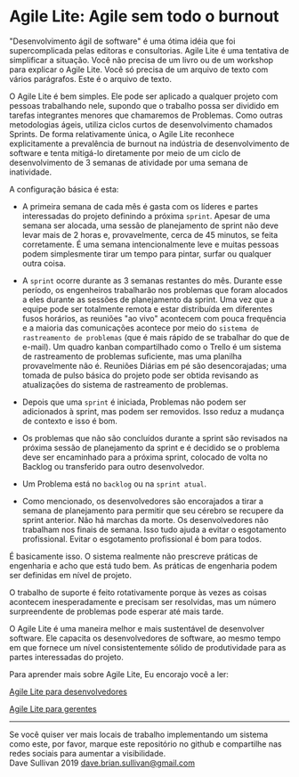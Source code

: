 # Agile Lite: Agile sem todo o burnout

"Desenvolvimento ágil de software" é uma ótima idéia que foi supercomplicada pelas editoras e consultorias. Agile Lite é uma tentativa de simplificar a situação. Você não precisa de um livro ou de um workshop para explicar o Agile Lite. Você só precisa de um arquivo de texto com vários parágrafos. Este é o arquivo de texto.

O Agile Lite é bem simples. Ele pode ser aplicado a qualquer projeto com pessoas trabalhando nele, supondo que o trabalho possa ser dividido em tarefas integrantes menores que chamaremos de Problemas. Como outras metodologias ágeis, utiliza ciclos curtos de desenvolvimento chamados Sprints. De forma relativamente única, o Agile Lite reconhece explicitamente a prevalência de burnout na indústria de desenvolvimento de software e tenta mitigá-lo diretamente por meio de um ciclo de desenvolvimento de 3 semanas de atividade por uma semana de inatividade.

A configuração básica é esta:

* A primeira semana de cada mês é gasta com os líderes e partes interessadas do projeto definindo a próxima `sprint`. Apesar de uma semana ser alocada, uma sessão de planejamento de sprint não deve levar mais de 2 horas e, provavelmente, cerca de 45 minutos, se feita corretamente. É uma semana intencionalmente leve e muitas pessoas podem simplesmente tirar um tempo para pintar, surfar ou qualquer outra coisa.

* A `sprint` ocorre durante as 3 semanas restantes do mês. Durante esse período, os engenheiros trabalharão nos problemas que foram alocados a eles durante as sessões de planejamento da sprint. Uma vez que a equipe pode ser totalmente remota e estar distribuída em diferentes fusos horários, as reuniões "ao vivo" acontecem com pouca frequência e a maioria das comunicações acontece por meio do `sistema de rastreamento de problemas` (que é mais rápido de se trabalhar do que de e-mail). Um quadro kanban compartilhado como o Trello é um sistema de rastreamento de problemas suficiente, mas uma planilha provavelmente não é. Reuniões Diárias em pé são desencorajadas; uma tomada de pulso básica do projeto pode ser obtida revisando as atualizações do sistema de rastreamento de problemas.

* Depois que uma `sprint` é iniciada, Problemas não podem ser adicionados à sprint, mas podem ser removidos. Isso reduz a mudança de contexto e isso é bom.
 
* Os problemas que não são concluídos durante a sprint são revisados ​​na próxima sessão de planejamento da sprint e é decidido se o problema deve ser encaminhado para a próxima sprint, colocado de volta no Backlog ou transferido para outro desenvolvedor.

* Um Problema está no `backlog` ou na `sprint atual`.

* Como mencionado, os desenvolvedores são encorajados a tirar a semana de planejamento para permitir que seu cérebro se recupere da sprint anterior. Não há marchas da morte. Os desenvolvedores não trabalham nos finais de semana. Isso tudo ajuda a evitar o esgotamento profissional. Evitar o esgotamento profissional é bom para todos.

É basicamente isso. O sistema realmente não prescreve práticas de engenharia e acho que está tudo bem. As práticas de engenharia podem ser definidas em nível de projeto.

O trabalho de suporte é feito rotativamente porque às vezes as coisas acontecem inesperadamente e precisam ser resolvidas, mas um número surpreendente de problemas pode esperar até mais tarde.

O Agile Lite é uma maneira melhor e mais sustentável de desenvolver software. Ele capacita os desenvolvedores de software, ao mesmo tempo em que fornece um nível consistentemente sólido de produtividade para as partes interessadas do projeto.


Para aprender mais sobre Agile Lite, Eu encorajo você a ler:

[Agile Lite para desenvolvedores](agile_lite_for_developers.md)

[Agile Lite para gerentes](agile_lite_for_managers.md)


---
Se você quiser ver mais locais de trabalho implementando um sistema como este, por favor, marque este repositório no github e compartilhe nas redes sociais para aumentar a visibilidade.  
Dave Sullivan 2019 dave.brian.sullivan@gmail.com
